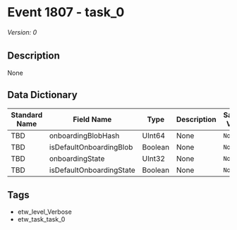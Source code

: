 # Event 1807 - task_0
###### Version: 0

## Description
None

## Data Dictionary
|Standard Name|Field Name|Type|Description|Sample Value|
|---|---|---|---|---|
|TBD|onboardingBlobHash|UInt64|None|`None`|
|TBD|isDefaultOnboardingBlob|Boolean|None|`None`|
|TBD|onboardingState|UInt32|None|`None`|
|TBD|isDefaultOnboardingState|Boolean|None|`None`|

## Tags
* etw_level_Verbose
* etw_task_task_0